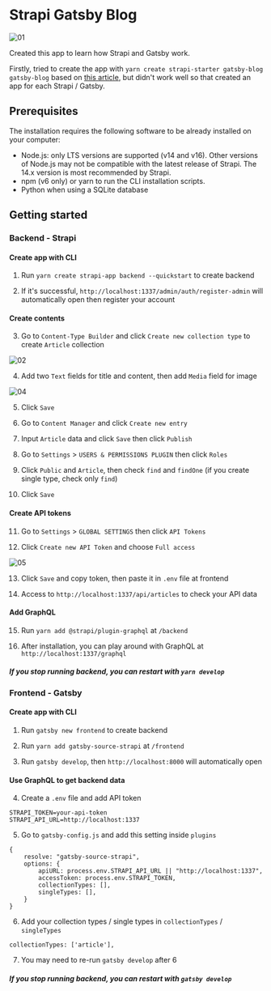 # Strapi Gatsby Blog

![01](https://user-images.githubusercontent.com/90415568/191629846-5e1a1b93-c282-4d97-83d0-f273b318ad27.png)

Created this app to learn how Strapi and Gatsby work.

Firstly, tried to create the app with `yarn create strapi-starter gatsby-blog gatsby-blog` based on [this article](https://strapi.io/blog/build-a-static-blog-with-gatsby-and-strapi), but didn't work well so that created an app for each Strapi / Gatsby.


## Prerequisites

The installation requires the following software to be already installed on your computer:

- Node.js: only LTS versions are supported (v14 and v16). Other versions of Node.js may not be compatible with the latest release of Strapi. The 14.x version is most recommended by Strapi.
- npm (v6 only) or yarn to run the CLI installation scripts.
- Python when using a SQLite database


## Getting started


### Backend - Strapi

#### Create app with CLI

1. Run `yarn create strapi-app backend --quickstart` to create backend

2. If it's successful, `http://localhost:1337/admin/auth/register-admin` will automatically open then register your account

#### Create contents

3. Go to `Content-Type Builder` and click `Create new collection type` to create `Article` collection

![02](https://user-images.githubusercontent.com/90415568/191629859-5f86e008-132c-48cf-b647-ca9f76c0ac16.png)

4. Add two `Text` fields for title and content, then add `Media` field for image

![04](https://user-images.githubusercontent.com/90415568/191629864-c501ea0b-2133-47b3-ad64-e3a341caddf8.png)

5. Click `Save`

6. Go to `Content Manager` and click `Create new entry`

7. Input `Article` data and click `Save` then click `Publish`

8. Go to `Settings` > `USERS & PERMISSIONS PLUGIN` then click `Roles`

9. Click `Public` and `Article`, then check `find` and `findOne` (if you create single type, check only `find`)

10. Click `Save`

#### Create API tokens

11. Go to `Settings` > `GLOBAL SETTINGS` then click `API Tokens`

12. Click `Create new API Token` and choose `Full access`

![05](https://user-images.githubusercontent.com/90415568/191629866-5c8d505e-731b-4a95-bea7-244ce94ba923.png)

13. Click `Save` and copy token, then paste it in `.env` file at frontend

14. Access to `http://localhost:1337/api/articles` to check your API data

#### Add GraphQL

15. Run `yarn add @strapi/plugin-graphql` at `/backend`

16. After installation, you can play around with GraphQL at `http://localhost:1337/graphql`

##### If you stop running backend, you can restart with `yarn develop`


### Frontend - Gatsby

#### Create app with CLI

1. Run `gatsby new frontend` to create backend

2. Run `yarn add gatsby-source-strapi` at `/frontend`

3. Run `gatsby develop`, then `http://localhost:8000` will automatically open

#### Use GraphQL to get backend data

4. Create a `.env` file and add API token

```
STRAPI_TOKEN=your-api-token
STRAPI_API_URL=http://localhost:1337
```

5. Go to `gatsby-config.js` and add this setting inside `plugins`

``` 
{
    resolve: "gatsby-source-strapi",
    options: {
        apiURL: process.env.STRAPI_API_URL || "http://localhost:1337",
        accessToken: process.env.STRAPI_TOKEN,
        collectionTypes: [],
        singleTypes: [],
    }
}
```

6. Add your collection types / single types  in `collectionTypes` / `singleTypes`

```
collectionTypes: ['article'],
```

7. You may need to re-run `gatsby develop` after 6

##### If you stop running backend, you can restart with `gatsby develop`
